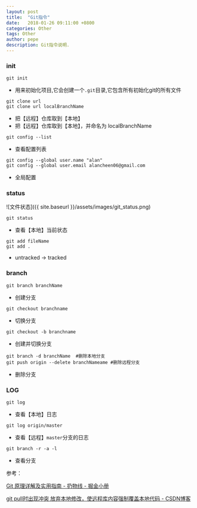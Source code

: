 ```yaml
---
layout: post
title:  "Git指令"
date:   2018-01-26 09:11:00 +0800
categories: Other
tags: Other
author: pepe
description: Git指令说明.
---
```


### init
~~~
git init
~~~
* 用来初始化项目,它会创建一个`.git`目录,它包含所有初始化git的所有文件

~~~
git clone url
git clone url localBranchName
~~~
* 把【远程】仓库取到【本地】
* 把【远程】仓库取到【本地】，并命名为 localBranchName

~~~
git config --list
~~~
* 查看配置列表

~~~
git config --global user.name "alan"
git config --global user.email alancheen06@gmail.com
~~~
* 全局配置

### status
![文件状态]({{ site.baseurl }}/assets/images/git_status.png)
~~~
git status
~~~
* 查看【本地】当前状态

~~~
git add fileName
git add . 
~~~
* untracked -> tracked

### branch

~~~
git branch branchName
~~~
* 创建分支

~~~
git checkout branchname
~~~
* 切换分支

~~~
git checkout -b branchname
~~~
* 创建并切换分支

~~~
git branch -d branchName  #删除本地分支  
git push origin --delete branchNameame #删除远程分支
~~~
* 删除分支

### LOG
~~~
git log
~~~
* 查看【本地】日志

~~~
git log origin/master
~~~
* 查看【远程】`master`分支的日志









~~~
git branch -r -a -l
~~~
* 查看分支


参考：

[Git 原理详解及实用指南 - 扔物线 - 掘金小册](https://juejin.im/book/5a124b29f265da431d3c472e/section/5a14142bf265da432528eee5)

[git pull时出现冲突 放弃本地修改，使远程库内容强制覆盖本地代码 - CSDN博客](http://blog.csdn.net/qq_22441525/article/details/52240311)



